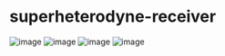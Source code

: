# superheterodyne-receiver
![image](https://github.com/NahianMugdho/superheterodyne-receiver/assets/66090621/1d0913e3-5d47-4236-9e55-e21c8fbca5b3)
![image](https://github.com/NahianMugdho/superheterodyne-receiver/assets/66090621/96e8912e-717c-4511-a85a-f4656535bbd3)
![image](https://github.com/NahianMugdho/superheterodyne-receiver/assets/66090621/26c80d51-5fad-4e74-9cd5-1e597b8838ce)
![image](https://github.com/NahianMugdho/superheterodyne-receiver/assets/66090621/ad502837-4cbe-4544-99bc-3a11180050d9)



